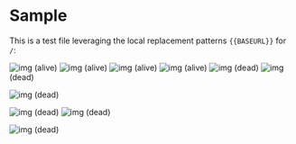 # Sample

This is a test file leveraging the local replacement patterns `{{BASEURL}}` for `/`:

![img](/test/hello.jpg) (alive)
![img](%%BASE_URL%%/hello.jpg) (alive)
![img](hello.jpg) (alive)
![img](./hello.jpg) (alive)
![img](/test/goodbye.jpg) (dead)
![img](/hello.jpg) (dead)



<!-- markdown-link-check-disable -->
![img](goodbye.jpg) (dead)
<!-- markdown-link-check-enable -->
<!-- markdown-link-check-disable-next-line -->
![img](goodbye.jpg) (dead)
![img](goodbye.jpg) (dead) <!-- markdown-link-check-disable-line -->
<!-- markdown-link-check-disable -->
![img](goodbye.jpg) (dead)
